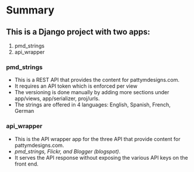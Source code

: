 # Summary

## This is a Django project with two apps:

1. pmd_strings
2. api_wrapper

### pmd_strings

* This is a REST API that provides the content for pattymdesigns.com.
* It requires an API token which is enforced per view
* The versioning is done manually by adding more sections under app/views, app/serializer, proj/urls.
* The strings are offered in 4 languages: English, Spanish, French, German

### api_wrapper

* This is the API wrapper app for the three API that provide content for pattymdesigns.com.
* _pmd_strings, Flickr, and Blogger (blogspot)_.
* It serves the API response without exposing the various API keys on the front end.
